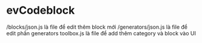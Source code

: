 # evCodeblock

/blocks/json.js là file để edit thêm block mới
/generators/json.js là file để edit phần generators
toolbox.js là file để add thêm category và block vào UI
